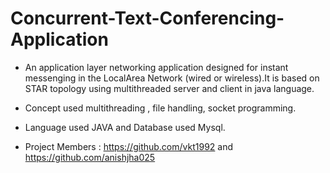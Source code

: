 # Concurrent-Text-Conferencing-Application

* An application layer networking application designed for instant messenging in the LocalArea Network (wired or wireless).It is based on STAR topology using multithreaded server and client in java language.

* Concept used multithreading , file handling, socket programming.

* Language used JAVA and Database used Mysql.

* Project Members : https://github.com/vkt1992 and https://github.com/anishjha025
